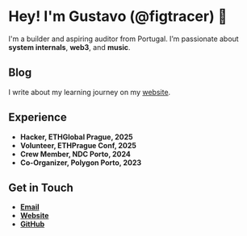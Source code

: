 # Hey! I'm Gustavo (@figtracer) 👋

I'm a builder and aspiring auditor from Portugal. I’m passionate about **system internals**, **web3**, and **music**.

## Blog  
I write about my learning journey on my [website](https://figtracer.com). 


## Experience

- **Hacker, ETHGlobal Prague, 2025**
- **Volunteer, ETHPrague Conf, 2025**
- **Crew Member, NDC Porto, 2024**  
- **Co-Organizer, Polygon Porto, 2023**  


## Get in Touch

- **[Email](mailto:gustavo@figtracer.com)**  
- **[Website](https://figtracer.com)**  
- **[GitHub](https://github.com/figtracer)**  
